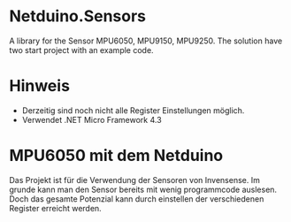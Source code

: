 # Netduino.Sensors
A library for the Sensor MPU6050, MPU9150, MPU9250.
The solution have two start project with an example code.

# Hinweis
- Derzeitig sind noch nicht alle Register Einstellungen möglich.
- Verwendet .NET Micro Framework 4.3

# MPU6050 mit dem Netduino
Das Projekt ist für die Verwendung der Sensoren von Invensense. Im grunde kann man den Sensor bereits mit wenig programmcode auslesen. Doch das gesamte Potenzial kann durch einstellen der verschiedenen Register erreicht werden.
